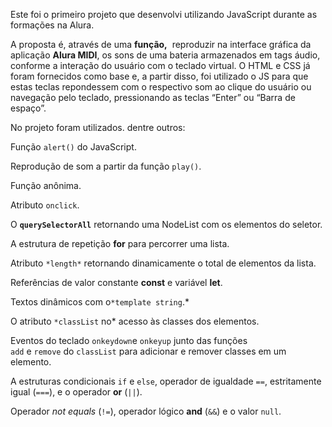 Este foi o primeiro projeto que desenvolvi utilizando JavaScript durante as formações na Alura.

A proposta é, através de uma **função,**  reproduzir na interface gráfica da aplicação **Alura MIDI**, os sons de uma bateria armazenados em tags áudio, conforme a interação do usuário com o teclado virtual. O HTML e CSS já foram fornecidos como base e, a partir disso, foi utilizado o JS para que estas teclas repondessem com o respectivo som ao clique do usuário ou navegação pelo teclado, pressionando as teclas “Enter” ou “Barra de espaço”.

No projeto foram utilizados. dentre outros:

Função `alert()` do JavaScript.

Reprodução de som a partir da função `play()`.

Função anônima.

Atributo `onclick`.

O **`querySelectorAll`** retornando uma NodeList com os elementos do seletor.

A estrutura de repetição **for** para percorrer uma lista.

Atributo `*length*` retornando dinamicamente o total de elementos da lista.

Referências de valor constante **const** e variável **let**.

Textos dinâmicos com o`*template string`.*

O atributo `*classList` no* acesso às classes dos elementos.

Eventos do teclado `onkeydown`e `onkeyup` junto das funções `add` e `remove` do `classList` para adicionar e remover classes em um elemento.

A estruturas condicionais `if` e `else`, operador de igualdade `==`, estritamente igual (`===`), e o operador **or** (`||`).

Operador *not equals* (`!=`), operador lógico **and** (`&&`) e o valor `null`.